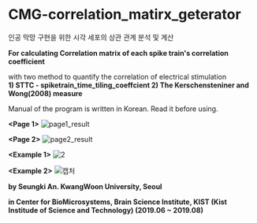 # CMG-correlation_matirx_geterator

인공 막망 구현을 위한 시각 세포의 상관 관계 분석 및 계산 

<b>For calculating Correlation matrix of each spike train's correlation coefficient</b>

with two method to quantify the correlation of electrical stimulation<br>
  <b>1) STTC - spiketrain_time_tiling_coeffcient
  2) The Kerschensteniner and Wong(2008) measure</b>
 
Manual of the program is written in Korean. Read it before using.

<b><Page 1></b>
![page1_result](https://user-images.githubusercontent.com/55059074/64491775-242fe200-d2a7-11e9-8f0f-d089ce7e4fc6.JPG)

<b><Page 2></b>
![page2_result](https://user-images.githubusercontent.com/55059074/64491793-54778080-d2a7-11e9-8814-0ad78b3e7007.JPG)


<b><Example 1></b>
![2](https://user-images.githubusercontent.com/55059074/64491821-94d6fe80-d2a7-11e9-9590-9cf8a81612ec.PNG)

<b><Example 2></b>
![캡처](https://user-images.githubusercontent.com/55059074/64491823-96a0c200-d2a7-11e9-87d8-540b61902285.PNG)


<b>by Seungki An.
KwangWoon University, Seoul


in Center for BioMicrosystems, Brain Science Institute,
 KIST (Kist Institude of Science and Technology) (2019.06 ~ 2019.08)
<b/>

